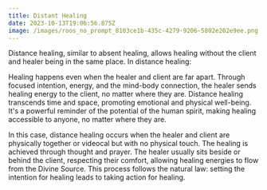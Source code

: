 ```yaml
---
title: Distant Healing
date: 2023-10-13T19:06:56.875Z
image: /images/roos_no_prompt_8103ce1b-435c-4279-9206-5802e202e9ee.png
---
```

Distance healing, similar to absent healing, allows healing without the client and healer being in the same place. In distance healing:

Healing happens even when the healer and client are far apart. Through focused intention, energy, and the mind-body connection, the healer sends healing energy to the client, no matter where they are. Distance healing transcends time and space, promoting emotional and physical well-being. It's a powerful reminder of the potential of the human spirit, making healing accessible to anyone, no matter where they are.

In this case, distance healing occurs when the healer and client are physically together or videocal but with no physical touch. The healing is achieved through thought and prayer. The healer usually sits beside or behind the client, respecting their comfort, allowing healing energies to flow from the Divine Source. This process follows the natural law: setting the intention for healing leads to taking action for healing.
